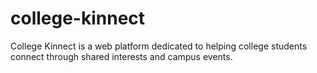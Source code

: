 # college-kinnect
College Kinnect is a web platform dedicated to helping college students connect through shared interests and campus events.
